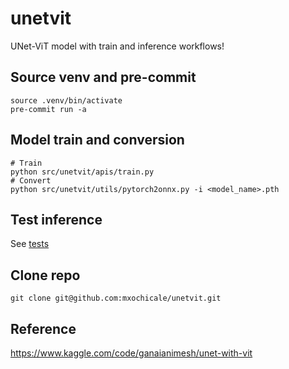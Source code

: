 # unetvit
UNet-ViT model with train and inference workflows!

## Source venv and pre-commit
```
source .venv/bin/activate
pre-commit run -a
```

## Model train and conversion
```
# Train
python src/unetvit/apis/train.py 
# Convert
python src/unetvit/utils/pytorch2onnx.py -i <model_name>.pth
```

## Test inference
See [tests](tests)


## Clone repo
```
git clone git@github.com:mxochicale/unetvit.git
```

## Reference
https://www.kaggle.com/code/ganaianimesh/unet-with-vit
